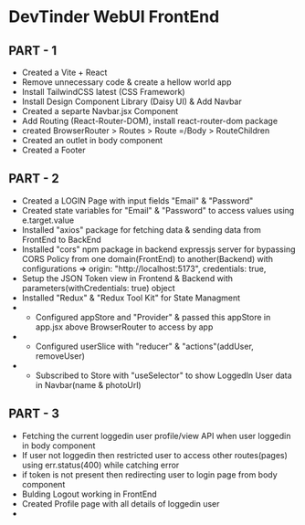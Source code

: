 # DevTinder WebUI FrontEnd

## PART - 1

- Created a Vite + React
- Remove unnecessary code & create a hellow world app
- Install TailwindCSS latest (CSS Framework)
- Install Design Component Library (Daisy UI) & Add Navbar
- Created a separte Navbar.jsx Component 
- Add Routing (React-Router-DOM), install react-router-dom package
- created BrowserRouter > Routes > Route =/Body > RouteChildren
- Created an outlet in body component
- Created a Footer


## PART - 2

- Created a LOGIN Page with input fields "Email" & "Password"
- Created state variables for "Email" & "Password" to access values using e.target.value
- Installed "axios" package for fetching data & sending data from FrontEnd to BackEnd
- Installed "cors" npm package in backend expressjs server for bypassing CORS Policy from one domain(FrontEnd) to another(Backend) with configurations => origin: "http://localhost:5173", credentials: true,
- Setup the JSON Token view in Frontend & Backend with parameters(withCredentials: true) object
- Installed "Redux" & "Redux Tool Kit" for State Managment
- - Configured appStore and "Provider" & passed this appStore in app.jsx above BrowserRouter to access by app
- - Configured userSlice with "reducer" & "actions"(addUser, removeUser)
- - Subscribed to Store with "useSelector" to show LoggedIn User data in Navbar(name & photoUrl)



## PART - 3

- Fetching the current loggedin user profile/view API when user loggedin in body component
- If user not loggedin then restricted user to access other routes(pages) using err.status(400) while catching error
- if token is not present then redirecting user to login page from body component
- Bulding Logout working in FrontEnd
- Created Profile page with all details of loggedin user
- 